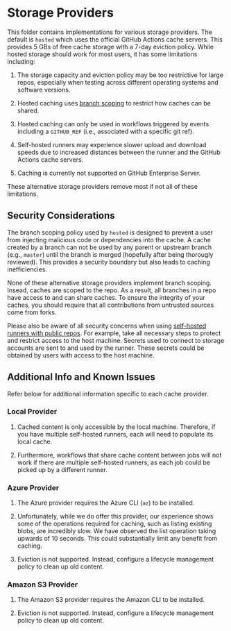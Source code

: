 # Storage Providers

This folder contains implementations for various storage providers.  The default is `hosted` which uses
the official GitHub Actions cache servers.  This provides 5 GBs of free cache storage with a 7-day
eviction policy.  While hosted storage should work for most users, it has some limitations including:

1. The storage capacity and eviction policy may be too restrictive for large repos, especially when testing
   across different operating systems and software versions.

2. Hosted caching uses [branch scoping](https://docs.github.com/en/actions/guides/caching-dependencies-to-speed-up-workflows#restrictions-for-accessing-a-cache)
   to restrict how caches can be shared.
   
3. Hosted caching can only be used in workflows triggered by events including a `GITHUB_REF`
   (i.e., associated with a specific git ref).

4. Self-hosted runners may experience slower upload and download speeds due to increased distances between
   the runner and the GitHub Actions cache servers.

5. Caching is currently not supported on GitHub Enterprise Server.

These alternative storage providers remove most if not all of these limitations.

## Security Considerations

The branch scoping policy used by `hosted` is designed to prevent a user from injecting malicious
code or dependencies into the cache.  A cache created by a branch can not be used by any parent or
upstream branch (e.g., `master`) until the branch is merged (hopefully after being thorougly reviewed).
This provides a security boundary but also leads to caching inefficiencies.

None of these alternative storage providers implement branch scoping.  Insead, caches are scoped to the
repo.  As a result, all branches in a repo have access to and can share caches.  To ensure the integrity
of your caches, you should require that all contributions from untrusted sources come from forks.

Please also be aware of all security concerns when using [self-hosted runners with public repos](https://docs.github.com/en/actions/hosting-your-own-runners/about-self-hosted-runners#self-hosted-runner-security-with-public-repositories).
For example, take all necessary steps to protect and restrict access to the host machine.
Secrets used to connect to storage accounts are sent to and used by the runner.  These secrets could
be obtained by users with access to the host machine.

## Additional Info and Known Issues

Refer below for additional information specific to each cache provider.

### Local Provider

1. Cached content is only accessible by the local machine.  Therefore, if you have multiple self-hosted runners,
   each will need to populate its local cache.

2. Furthermore, workflows that share cache content between jobs will not work if there are multiple
   self-hosted runners, as each job could be picked up by a different runner.

### Azure Provider

1. The Azure provider requires the Azure CLI (`az`) to be installed.

2. Unfortunately, while we do offer this provider, our experience shows some of the operations required
   for caching, such as listing existing blobs, are incredibly slow.  We have observed the list operation
   taking upwards of 10 seconds.  This could substantially limit any benefit from caching.

3. Eviction is not supported.  Instead, configure a lifecycle management policy to clean up old content.

### Amazon S3 Provider

1. The Amazon S3 provider requires the Amazon CLI to be installed.

2. Eviction is not supported.  Instead, configure a lifecycle management policy to clean up old content.
